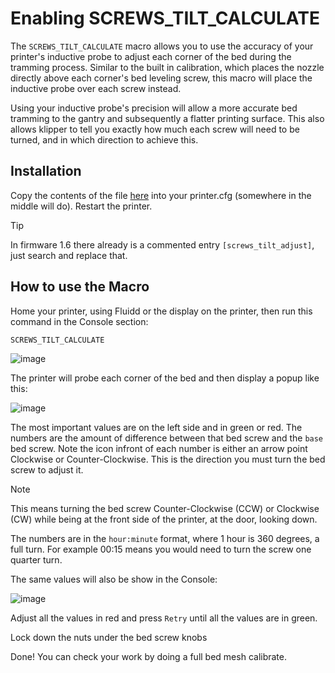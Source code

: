 # Enabling SCREWS_TILT_CALCULATE

The `SCREWS_TILT_CALCULATE` macro allows you to use the accuracy of your printer's inductive probe to adjust each corner of the bed during the tramming process. 
Similar to the built in calibration, which places the nozzle directly above each corner's bed leveling screw, this macro will place the inductive probe over each screw instead.

Using your inductive probe's precision will allow a more accurate bed tramming to the gantry and subsequently a flatter printing surface.
This also allows klipper to tell you exactly how much each screw will need to be turned, and in which direction to achieve this. 

## Installation

Copy the contents of the file [here](https://github.com/qidi-community/config-xplus4/blob/main/screws-tilt-calculate.cfg) into your printer.cfg (somewhere in the middle will do). Restart the printer.

> [!TIP]
> In firmware 1.6 there already is a commented entry `[screws_tilt_adjust]`, just search and replace that.

## How to use the Macro

Home your printer, using Fluidd or the display on the printer, then run this command in the Console section:

`SCREWS_TILT_CALCULATE`

![image](https://github.com/user-attachments/assets/6993554b-383b-4855-9847-291efb51f954)

The printer will probe each corner of the bed and then display a popup like this: 

![image](https://github.com/user-attachments/assets/27722936-8ce3-4062-b7e4-33463361283e)

The most important values are on the left side and in green or red. The numbers are the amount of difference between that bed screw and the `base` bed screw. Note the icon infront of each number is either an arrow point Clockwise or Counter-Clockwise. This is the direction you must turn the bed screw to adjust it.

> [!NOTE]
> This means turning the bed screw Counter-Clockwise (CCW) or Clockwise (CW) while being at the front side of the printer, at the door, looking down.

The numbers are in the `hour:minute` format, where 1 hour is 360 degrees, a full turn. For example 00:15 means you would need to turn the screw one quarter turn. 

The same values will also be show in the Console:

![image](https://github.com/user-attachments/assets/51dfdad4-9741-4a43-a016-bf6b502eda8a)

Adjust all the values in red and press `Retry` until all the values are in green. 

Lock down the nuts under the bed screw knobs

Done! You can check your work by doing a full bed mesh calibrate. 
